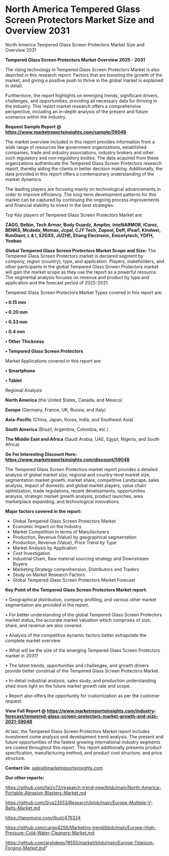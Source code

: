 # North America Tempered Glass Screen Protectors Market Size and Overview 2031
North America Tempered Glass Screen Protectors Market Size and Overview 2031

<Strong> Tempered Glass Screen Protectors Market Overview 2025 - 2031</strong>

The rising technology in Tempered Glass Screen Protectors Market is also depicted in this research report. Factors that are boosting the growth of the market, and giving a positive push to thrive in the global market is explained in detail.

Furthermore, the report highlights on emerging trends, significant drivers, challenges, and opportunities, providing all necessary data for thriving in the industry. This report market research offers a comprehensive perspective, including an in-depth analysis of the present and future scenarios within the industry.

<strong>Request Sample Report @ <a href=https://www.marketreportsinsights.com/sample/59048>https://www.marketreportsinsights.com/sample/59048</a></strong>

The market overview included in this report provides information from a wide range of resources like government organizations, established companies, trade and industry associations, industry brokers and other such regulatory and non-regulatory bodies. The data acquired from these organizations authenticate the Tempered Glass Screen Protectors research report, thereby aiding the clients in better decision making. Additionally, the data provided in this report offers a contemporary understanding of the market dynamics.

The leading players are focusing mainly on technological advancements in order to improve efficiency. The long-term development patterns for this market can be captured by continuing the ongoing process improvements and financial stability to invest in the best strategies.

Top Key players of Tempered Glass Screen Protectors Market are:

<strong>ZAGG, Belkin, Tech Armor, Body Guardz, Amplim, intelliARMOR, iCarez, BENKS, Mcdodo, Momax, Jcpal, CJY Tech, Zupool, Deff, iPearl, Kindwei, RunGiant, L & I, SZGXS, JUZHE, Ehang Electronic, Enicetytech, YDFH, Yoobao</strong>

<strong><b>Global Tempered Glass Screen Protectors Market Scope and Size:</b></strong>
The Tempered Glass Screen Protectors market is declared segment by company, region (country), type, and application. Players, stakeholders, and other participants in the global Tempered Glass Screen Protectors market will gain the market scope as they use the report as a powerful resource. The segmental analysis focuses on revenue and product by type and application and the forecast period of 2025-2031.

Tempered Glass Screen Protectors Market Types covered in this report are:

<strong>• 0.15 mm

• 0.20 mm

• 0.33 mm

• 0.4 mm

• Other Thickness

• Tempered Glass Screen Protectors</strong>

Market Applications covered in this report are:

<strong>• Smartphone

• Tablet</strong> 

Regional Analysis

<strong>North America</strong> (the United States, Canada, and Mexico)

<strong>Europe</strong> (Germany, France, UK, Russia, and Italy)

<strong>Asia-Pacific</strong> (China, Japan, Korea, India, and Southeast Asia)

<strong>South America</strong> (Brazil, Argentina, Colombia, etc.)

<strong>The Middle East and Africa</strong> (Saudi Arabia, UAE, Egypt, Nigeria, and South Africa)

<strong>Go For Interesting Discount Here: <a href=https://www.marketreportsinsights.com/discount/59048>https://www.marketreportsinsights.com/discount/59048</a></strong>

The Tempered Glass Screen Protectors market report provides a detailed analysis of global market size, regional and country-level market size, segmentation market growth, market share, competitive Landscape, sales analysis, impact of domestic and global market players, value chain optimization, trade regulations, recent developments, opportunities analysis, strategic market growth analysis, product launches, area marketplace expanding, and technological innovations.

<strong><b>Major factors covered in the report:</b></strong>
<ul>
  <li>Global Tempered Glass Screen Protectors Market </li>
  <li>Economic Impact on the Industry</li>
  <li>Market Competition in terms of Manufacturers</li>
  <li>Production, Revenue (Value) by geographical segmentation</li>
  <li>Production, Revenue (Value), Price Trend by Type</li>
  <li>Market Analysis by Application</li>
  <li>Cost Investigation</li>
  <li>Industrial Chain, Raw material sourcing strategy and Downstream Buyers</li>
  <li>Marketing Strategy comprehension, Distributors and Traders</li>
  <li>Study on Market Research Factors</li>
  <li>Global Tempered Glass Screen Protectors Market Forecast</li>
</ul>

<strong><b>Key Point of the Tempered Glass Screen Protectors Market report:</b></strong>

• Geographical distribution, company profiling, and various other market segmentation are provided in the report.

• For better understanding of the global Tempered Glass Screen Protectors market status, the accurate market valuation which comprises of size, share, and revenue are also covered.

• Analysis of the competitive dynamic factors better extrapolate the complete market overview

• What will be the size of the emerging Tempered Glass Screen Protectors market in 2031?

• The latest trends, opportunities and challenges, and growth drivers provide better construal of the Tempered Glass Screen Protectors Market.

• In-detail industrial analysis, sales study, and production understanding shed more light on the future market growth rate and scope.

• Report also offers the opportunity for customization as per the customer request.

<strong><b>View Full Report @ <a href=https://www.marketreportsinsights.com/industry-forecast/tempered-glass-screen-protectors-market-growth-and-size-2021-59048>https://www.marketreportsinsights.com/industry-forecast/tempered-glass-screen-protectors-market-growth-and-size-2021-59048</a></b></strong>


At last, the Tempered Glass Screen Protectors Market report includes investment come analysis and development trend analysis. The present and future opportunities of the fastest growing international industry segments are coated throughout this report. This report additionally presents product specification, manufacturing method, and product cost structure, and price structure.

<strong>Contact Us:</strong>
sales@marketreportsinsights.com

<strong>Our other reports:</strong>

<a href=https://github.com/faizy72/research-trend-new/blob/main/North-America-Portable-Abrasive-Blasters-Market.md>https://github.com/faizy72/research-trend-new/blob/main/North-America-Portable-Abrasive-Blasters-Market.md</a>

<a href=https://github.com/Siya23553/Research/blob/main/Europe-Multiple-V-Belts-Market.md>https://github.com/Siya23553/Research/blob/main/Europe-Multiple-V-Belts-Market.md</a>

<a href=https://tanomuno.com/illust/476324>https://tanomuno.com/illust/476324</a>

<a href=https://github.com/cargo4256/Marketing-trend/blob/main/Europe-High-Pressure-Cold-Water-Cleaners-Market.md>https://github.com/cargo4256/Marketing-trend/blob/main/Europe-High-Pressure-Cold-Water-Cleaners-Market.md</a>

<a href=https://github.com/arshdeep76555/market/blob/main/Europe-Titanium-Forging-Market.md>https://github.com/arshdeep76555/market/blob/main/Europe-Titanium-Forging-Market.md</a>"
